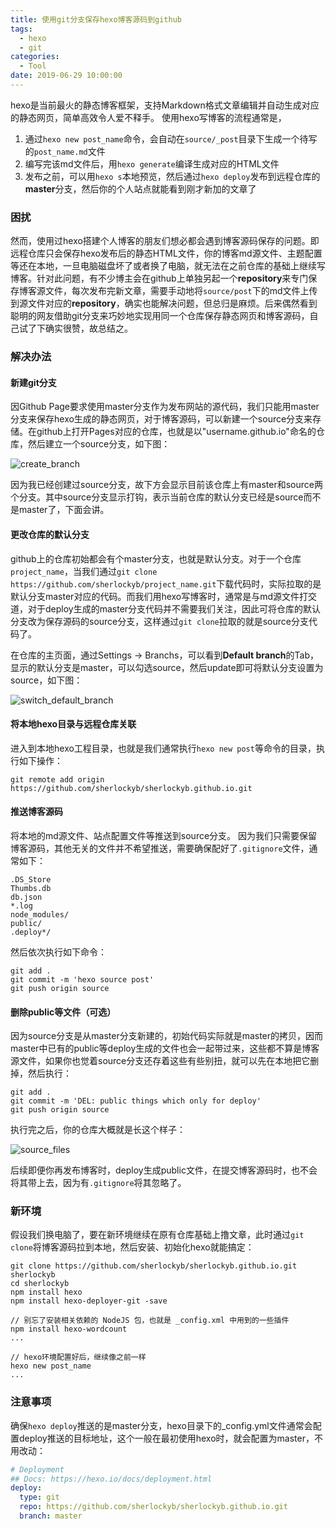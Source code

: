 ```yaml
---
title: 使用git分支保存hexo博客源码到github
tags:
  - hexo
  - git
categories:
  - Tool
date: 2019-06-29 10:00:00
---
```



hexo是当前最火的静态博客框架，支持Markdown格式文章编辑并自动生成对应的静态网页，简单高效令人爱不释手。
使用hexo写博客的流程通常是，

1. 通过`hexo new post_name`命令，会自动在`source/_post`目录下生成一个待写的`post_name.md`文件
2. 编写完该md文件后，用`hexo generate`编译生成对应的HTML文件
3. 发布之前，可以用`hexo s`本地预览，然后通过`hexo deploy`发布到远程仓库的**master**分支，然后你的个人站点就能看到刚才新加的文章了

<!--more-->

### 困扰

然而，使用过hexo搭建个人博客的朋友们想必都会遇到博客源码保存的问题。即远程仓库只会保存hexo发布后的静态HTML文件，你的博客md源文件、主题配置等还在本地，一旦电脑磁盘坏了或者换了电脑，就无法在之前仓库的基础上继续写博客。针对此问题，有不少博主会在github上单独另起一个**repository**来专门保存博客源文件，每次发布完新文章，需要手动地将`source/post`下的md文件上传到源文件对应的**repository**，确实也能解决问题，但总归是麻烦。后来偶然看到聪明的网友借助git分支来巧妙地实现用同一个仓库保存静态网页和博客源码，自己试了下确实很赞，故总结之。

### 解决办法

#### 新建git分支

因Github Page要求使用master分支作为发布网站的源代码，我们只能用master分支来保存hexo生成的静态网页，对于博客源码，可以新建一个source分支来存储。在github上打开Pages对应的仓库，也就是以"username.github.io"命名的仓库，然后建立一个source分支，如下图：

![create_branch](save-hexo-source-post-with-git-branch\create_branch.png)

因为我已经创建过source分支，故下方会显示目前该仓库上有master和source两个分支。其中source分支显示打钩，表示当前仓库的默认分支已经是source而不是master了，下面会讲。

#### 更改仓库的默认分支

github上的仓库初始都会有个master分支，也就是默认分支。对于一个仓库`project_name`，当我们通过`git clone https://github.com/sherlockyb/project_name.git`下载代码时，实际拉取的是默认分支master对应的代码。而我们用hexo写博客时，通常是与md源文件打交道，对于deploy生成的master分支代码并不需要我们关注，因此可将仓库的默认分支改为保存源码的source分支，这样通过`git clone`拉取的就是source分支代码了。

在仓库的主页面，通过Settings -> Branchs，可以看到**Default branch**的Tab，显示的默认分支是master，可以勾选source，然后update即可将默认分支设置为source，如下图：

![switch_default_branch](save-hexo-source-post-with-git-branch/default_branch.png)

#### 将本地hexo目录与远程仓库关联

进入到本地hexo工程目录，也就是我们通常执行`hexo new post`等命令的目录，执行如下操作：

```shell
git remote add origin https://github.com/sherlockyb/sherlockyb.github.io.git
```

#### 推送博客源码

将本地的md源文件、站点配置文件等推送到source分支。
因为我们只需要保留博客源码，其他无关的文件并不希望推送，需要确保配好了`.gitignore`文件，通常如下：

```shell
.DS_Store
Thumbs.db
db.json
*.log
node_modules/
public/
.deploy*/
```

然后依次执行如下命令：

```shell
git add .
git commit -m 'hexo source post'
git push origin source
```

#### 删除public等文件（可选）

因为source分支是从master分支新建的，初始代码实际就是master的拷贝，因而master中已有的public等deploy生成的文件也会一起带过来，这些都不算是博客源文件，如果你也觉着source分支还存着这些有些别扭，就可以先在本地把它删掉，然后执行：

```shell
git add .
git commit -m 'DEL: public things which only for deploy'
git push origin source
```

执行完之后，你的仓库大概就是长这个样子：

![source_files](save-hexo-source-post-with-git-branch/source_files.png)

后续即便你再发布博客时，deploy生成public文件，在提交博客源码时，也不会将其带上去，因为有`.gitignore`将其忽略了。

### 新环境

假设我们换电脑了，要在新环境继续在原有仓库基础上撸文章，此时通过`git clone`将博客源码拉到本地，然后安装、初始化hexo就能搞定：

```shell
git clone https://github.com/sherlockyb/sherlockyb.github.io.git sherlockyb
cd sherlockyb
npm install hexo
npm install hexo-deployer-git -save

// 别忘了安装相关依赖的 NodeJS 包，也就是 _config.xml 中用到的一些插件
npm install hexo-wordcount
...

// hexo环境配置好后，继续像之前一样
hexo new post_name
...
```

### 注意事项

确保`hexo deploy`推送的是master分支，hexo目录下的_config.yml文件通常会配置deploy推送的目标地址，这个一般在最初使用hexo时，就会配置为master，不用改动：

```yaml
# Deployment
## Docs: https://hexo.io/docs/deployment.html
deploy:
  type: git
  repo: https://github.com/sherlockyb/sherlockyb.github.io.git
  branch: master
```



